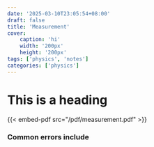 ```yaml
---
date: '2025-03-10T23:05:54+08:00'
draft: false
title: 'Measurement'
cover: 
    caption: 'hi'
    width: '200px' 
    height: '200px' 
tags: ['physics', 'notes']
categories: ['physics']
---
```

# This is a heading
<!--more-->
{{< embed-pdf src="/pdf/measurement.pdf" >}}

### Common errors include